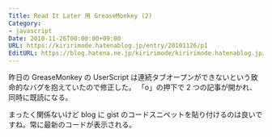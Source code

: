 ```yaml
---
Title: Read It Later 用 GreaseMonkey (2)
Category:
- javascript
Date: 2010-11-26T00:00:00+09:00
URL: https://kiririmode.hatenablog.jp/entry/20101126/p1
EditURL: https://blog.hatena.ne.jp/kiririmode/kiririmode.hatenablog.jp/atom/entry/8454420450078211365
---
```



昨日の GreaseMonkey の UserScript は連続タブオープンができないという致命的なバグを抱えていたので修正した。
「o」の押下で 2 つの記事が開かれ、同時に既読になる。

まったく関係ないけど blog に gist のコードスニペットを貼り付けるのは良いですね。常に最新のコードが表示される。
<script src="https://gist.github.com/717649.js"> </script>
